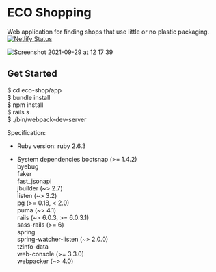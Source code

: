 # ECO Shopping

Web application for finding shops that use little or no plastic packaging.  
[![Netlify Status](https://api.netlify.com/api/v1/badges/cdc6ae5b-5e16-4807-b0d7-e1d6f2739d4e/deploy-status)](https://app.netlify.com/sites/eco-shopper/deploys)

![Screenshot 2021-09-29 at 12 17 39](https://user-images.githubusercontent.com/16685932/135258476-2554f61f-1fee-4c1d-aac0-8493732fb121.png)


## Get Started
$ cd eco-shop/app  
$ bundle install  
$ npm install  
$ rails s  
$ ./bin/webpack-dev-server  

Specification:

* Ruby version:  ruby 2.6.3

* System dependencies
bootsnap (>= 1.4.2)  
  byebug  
  faker  
  fast_jsonapi  
  jbuilder (~> 2.7)  
  listen (~> 3.2)  
  pg (>= 0.18, < 2.0)  
  puma (~> 4.1)  
  rails (~> 6.0.3, >= 6.0.3.1)  
  sass-rails (>= 6)  
  spring  
  spring-watcher-listen (~> 2.0.0)  
  tzinfo-data  
  web-console (>= 3.3.0)  
  webpacker (~> 4.0)  

